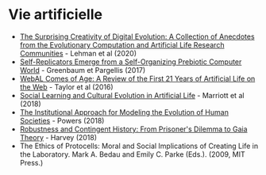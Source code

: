 # Vie artificielle

- [The Surprising Creativity of Digital Evolution: A Collection of Anecdotes from the Evolutionary Computation and Artificial Life Research Communities](https://www.mitpressjournals.org/doi/full/10.1162/artl_a_00319) - Lehman et al (2020)
- [Self-Replicators Emerge from a Self-Organizing Prebiotic Computer World](https://www.mitpressjournals.org/doi/full/10.1162/ARTL_a_00234) - Greenbaum et Pargellis (2017)
- [WebAL Comes of Age: A Review of the First 21 Years of Artificial Life on the Web](https://www.mitpressjournals.org/doi/full/10.1162/ARTL_a_00211) - Taylor et al (2016)
- [Social Learning and Cultural Evolution in Artificial Life](https://www.mitpressjournals.org/doi/full/10.1162/ARTL_a_00250) - Marriott et al (2018)
- [The Institutional Approach for Modeling the Evolution of Human Societies](https://www.mitpressjournals.org/doi/full/10.1162/ARTL_a_00251) - Powers (2018)
- [Robustness and Contingent History: From Prisoner's Dilemma to Gaia Theory](https://www.mitpressjournals.org/doi/full/10.1162/ARTL_a_00252) - Harvey (2018)
- The Ethics of Protocells: Moral and Social Implications of Creating Life in the Laboratory. Mark A. Bedau and Emily C. Parke (Eds.). (2009, MIT Press.)
